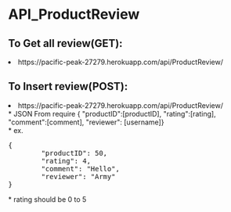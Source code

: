 # API_ProductReview

<h2>To Get all review(GET):</h2> <li>https://pacific-peak-27279.herokuapp.com/api/ProductReview/</li>

<h2>To Insert review(POST):</h2> <li>https://pacific-peak-27279.herokuapp.com/api/ProductReview/</li>
* JSON From require {	"productID":[productID],	"rating":[rating],	"comment":[comment], "reviewer": [username]} <br>
* ex. <pre>{
        "productID": 50,
        "rating": 4, 
        "comment": "Hello",
        "reviewer": "Army"
}</pre>
* rating should be 0 to 5
